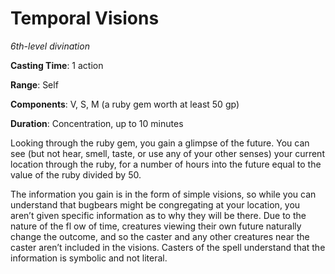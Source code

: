 # Temporal Visions
*6th-level divination*

**Casting Time**: 1 action

**Range**: Self

**Components**: V, S, M (a ruby gem worth at least 50 gp)

**Duration**: Concentration, up to 10 minutes

Looking through the ruby gem, you gain a glimpse of the future. You can see (but not hear, smell, taste, or use any of your other senses) your current location through the ruby, for a number of hours into the future equal to the value of the ruby divided by 50. 

The information you gain is in the form of simple visions, so while you can understand that bugbears might be congregating at your location, you aren’t given specific information as to why they will be there. Due to the nature of the fl ow of time, creatures viewing their own future naturally change the outcome, and so the caster and any other creatures near the caster aren’t included in the visions. Casters of the spell understand that the information is symbolic and not literal.
